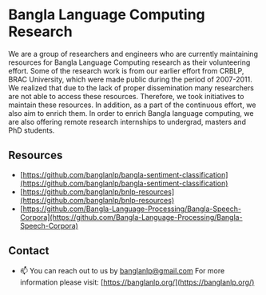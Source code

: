 # Bangla Language Computing Research

We are a group of researchers and engineers who are currently maintaining resources for Bangla Language Computing research as their volunteering effort. Some of the research work is from our earlier effort from CRBLP, BRAC University, which were made public during the period of 2007-2011. We realized that due to the lack of proper dissemination many researchers are not able to access these resources. Therefore, we took initiatives to maintain these resources. In addition, as a part of the continuous effort, we also aim to enrich them. In order to enrich Bangla language computing, we are also offering remote research internships to undergrad, masters and PhD students.  

## Resources
* [https://github.com/banglanlp/bangla-sentiment-classification](https://github.com/banglanlp/bangla-sentiment-classification)
* [https://github.com/banglanlp/bnlp-resources](https://github.com/banglanlp/bnlp-resources)
* [https://github.com/Bangla-Language-Processing/Bangla-Speech-Corpora](https://github.com/Bangla-Language-Processing/Bangla-Speech-Corpora)


## Contact
- 📫 You can reach out to us by banglanlp@gmail.com
For more information please visit: [https://banglanlp.org/](https://banglanlp.org/)


